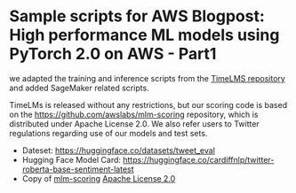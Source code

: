 # Sample scripts for AWS Blogpost: High performance ML models using PyTorch 2.0 on AWS - Part1

we adapted the training and inference scripts from the [TimeLMS repository](https://github.com/cardiffnlp/timelms) and added SageMaker related scripts.

TimeLMs is released without any restrictions, but our scoring code is based on the https://github.com/awslabs/mlm-scoring repository, which is distributed under Apache License 2.0. We also refer users to Twitter regulations regarding use of our models and test sets.

* Dateset: https://huggingface.co/datasets/tweet_eval
* Hugging Face Model Card: https://huggingface.co/cardiffnlp/twitter-roberta-base-sentiment-latest 
* Copy of [mlm-scoring](https://github.com/awslabs/mlm-scoring) [Apache License 2.0](./LICENSE.txt)